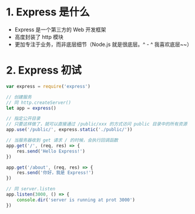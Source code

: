 # 1. Express 是什么

- Express 是一个第三方的 Web 开发框架
- 高度封装了 http 模块
- 更加专注于业务，而非底层细节（Node.js 就是很底层。^ - ^ 我喜欢底层~~）

# 2.  Express 初试

```js
var express = require('express')

// 创建服务
// 同 http.createServer()
let app = express()

// 指定公开目录
// 只要这样做了，就可以直接通过 /public/xxx 的方式访问 public 目录中的所有资源
app.use('/public/', express.static('./public/'))

// 当服务器收到 get 请求 / 的时候，会执行回调函数
app.get('/', (req, res) => {
    res.send('Hello Express!')
})

app.get('/about', (req, res) => {
    res.send('你好，我是 Express!')
})

// 同 server.listen
app.listen(3000, () => {
    console.dir('server is running at prot 3000')
})
```

